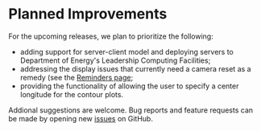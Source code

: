 # Planned Improvements

For the upcoming releases, we plan to prioritize the following:

- adding support for server-client model and deploying servers to
  Department of Energy's Leadership Computing Facilities;
- addressing the display issues that currently need a camera reset
  as a remedy (see the [Reminders page](reminders.md);
- providing the functionality of allowing the user to specify
  a center longitude for the contour plots.

Addional suggestions are welcome. Bug reports and feature requests
can be made by opening new
[issues](https://github.com/ayenpure/QuickView/issues) on GitHub.
